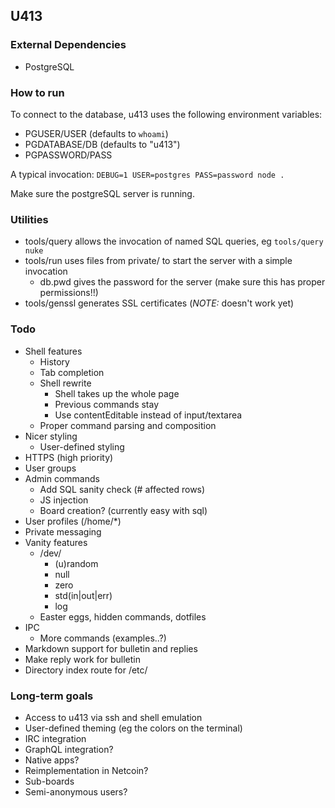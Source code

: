 ## U413

### External Dependencies
* PostgreSQL

### How to run
To connect to the database, u413 uses the following environment variables:
* PGUSER/USER (defaults to `whoami`)
* PGDATABASE/DB (defaults to "u413")
* PGPASSWORD/PASS

A typical invocation: `DEBUG=1 USER=postgres PASS=password node .`

Make sure the postgreSQL server is running.

### Utilities
* tools/query allows the invocation of named SQL queries, eg `tools/query nuke`
* tools/run uses files from private/ to start the server with a simple
   invocation
  - db.pwd gives the password for the server (make sure this has proper
     permissions!!)
* tools/genssl generates SSL certificates (*NOTE:* doesn't work yet)

### Todo
* Shell features
  - History
  - Tab completion
  - Shell rewrite
    * Shell takes up the whole page
	* Previous commands stay
	* Use contentEditable instead of input/textarea
  - Proper command parsing and composition
* Nicer styling
  - User-defined styling
* HTTPS (high priority)
* User groups
* Admin commands
  - Add SQL sanity check (# affected rows)
  - JS injection
  - Board creation? (currently easy with sql)
* User profiles (/home/\*)
* Private messaging
* Vanity features
  - /dev/
    * (u)random
	* null
	* zero
	* std(in|out|err)
	* log
  - Easter eggs, hidden commands, dotfiles
* IPC
  - More commands (examples..?)
* Markdown support for bulletin and replies
* Make reply work for bulletin
* Directory index route for /etc/

### Long-term goals
* Access to u413 via ssh and shell emulation
* User-defined theming (eg the colors on the terminal)
* IRC integration
* GraphQL integration?
* Native apps?
* Reimplementation in Netcoin?
* Sub-boards
* Semi-anonymous users?
